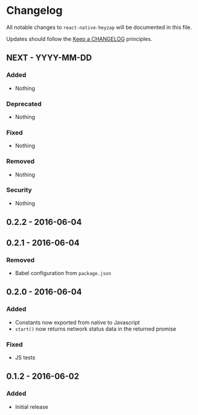 # Changelog

All notable changes to `react-native-heyzap` will be documented in this file.

Updates should follow the [Keep a CHANGELOG](http://keepachangelog.com/) principles.

## NEXT - YYYY-MM-DD

### Added
- Nothing

### Deprecated
- Nothing

### Fixed
- Nothing

### Removed
- Nothing

### Security
- Nothing

## 0.2.2 - 2016-06-04

## 0.2.1 - 2016-06-04

### Removed
- Babel configuration from `package.json`

## 0.2.0 - 2016-06-04

### Added
- Constants now exported from native to Javascript
- `start()` now returns network status data in the returned promise

### Fixed
- JS tests

## 0.1.2 - 2016-06-02

### Added
- Initial release
